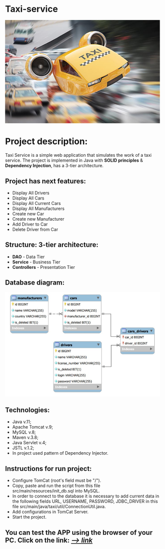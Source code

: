 ﻿# Taxi-service
![taxi_fly.jpg](taxi_fly.jpg)

# Project description:
Taxi Service is a simple web application that simulates the work of a taxi service.
The project is implemented in Java with **SOLID principles** & **Dependency Injection**, has a 3-tier architecture.

## Project has next features:
- Display All Drivers
- Display All Cars
- Display All Current Cars
- Display All Manufacturers
- Create new Car
- Create new Manufacturer
- Add Driver to Car
- Delete Driver from Car

## Structure: 3-tier architecture:
- **DAO** - Data Tier
- **Service** - Business Tier
- **Controllers** - Presentation Tier

## Database diagram:
![diagram.jpg](diagram.jpg)

## Technologies:
- Java v.11;
- Apache Tomcat v.9;
- MySQL v.8;
- Maven v.3.8;
- Java Servlet v.4;
- JSTL v.1.2;
- In project used pattern of Dependency Injector.

## Instructions for run project:
- Configure TomСat (root's field must be "/").
- Copy, paste and run the script from this file src/main/resources/init_db.sql into MySQL. 
- In order to connect to the database it is necessary to add current data in the following fields URL, USERNAME, PASSWORD, JDBC_DRIVER in this file src/main/java/taxi/util/ConnectionUtil.java.
- Add configurations in TomCat Server.
- Start the project.

## You can test the APP using the browser of your PC. Click on the link: [*--> link*](https://service-taxi-nba.herokuapp.com)
